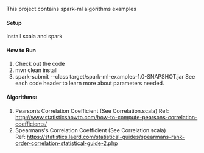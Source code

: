 This project contains spark-ml algorithms examples

#### Setup
Install scala and spark


#### How to Run
1. Check out the code
2. mvn clean install
3. spark-submit --class <class-youwant-to-run> target/spark-ml-examples-1.0-SNAPSHOT.jar <parameters>
 See each code header to learn more about parameters needed. 

#### Algorithms:

1. Pearson’s Correlation Coefficient (See Correlation.scala)
   Ref: http://www.statisticshowto.com/how-to-compute-pearsons-correlation-coefficients/
2. Spearmans's Correlation Coefficient (See Correlation.scala)  
   Ref: https://statistics.laerd.com/statistical-guides/spearmans-rank-order-correlation-statistical-guide-2.php